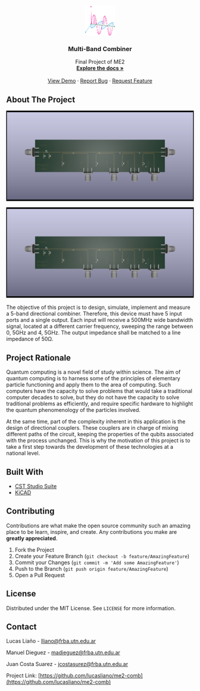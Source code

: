 <!--
*** To avoid retyping too much info. Do a search and replace for the following:
*** me2-comb, Multi-Band Combiner, project_description
-->


<!-- PROJECT LOGO -->
<br />
<p align="center">
  <a href="https://github.com/lucasliano/me2-comb">
    <img src="images/logo.png" alt="Logo" width="80" height="80">
  </a>

  <h3 align="center">Multi-Band Combiner</h3>

  <p align="center">
    Final Project of ME2
    <br />
    <a href="https://github.com/lucasliano/me2-comb"><strong>Explore the docs »</strong></a>
    <br />
    <br />
    <a href="https://github.com/lucasliano/me2-comb">View Demo</a>
    ·
    <a href="https://github.com/lucasliano/me2-comb/issues">Report Bug</a>
    ·
    <a href="https://github.com/lucasliano/me2-comb/issues">Request Feature</a>
  </p>
</p>


<!-- ABOUT THE PROJECT -->
## About The Project

[![Product Name Screen Shot][pcb-screenshot]](https://example.com)

[![Product Name Screen Shot][pcb-3d]](https://example.com)

The objective of this project is to design, simulate, implement and measure a 5-band directional combiner. Therefore, this device must have 5 input ports and a single output. Each input will receive a 500MHz wide bandwidth signal, located at a different carrier frequency, sweeping the range between 0, 5GHz and 4, 5GHz. The output impedance shall be matched to a line impedance of 50Ω.


## Project Rationale
Quantum computing is a novel field of study within science. The aim of quantum computing is to harness some of the principles of elementary particle functioning and apply them to the area of computing. Such computers have the capacity to solve problems that would take a traditional computer decades to solve, but they do not have the capacity to solve traditional problems as efficiently, and require specific hardware to highlight the quantum phenomenology of the particles involved.

At the same time, part of the complexity inherent in this application is the design of directional couplers. These couplers are in charge of mixing different paths of the circuit, keeping the properties of the qubits associated with the process unchanged. This is why the motivation of this project is to take a first step towards the development of these technologies at a national level.


## Built With

* [CST Studio Suite](https://www.3ds.com/es/productos-y-servicios/simulia/productos/cst-studio-suite/)
* [KiCAD](https://www.kicad.org/)


<!-- CONTRIBUTING -->
## Contributing

Contributions are what make the open source community such an amazing place to be learn, inspire, and create. Any contributions you make are **greatly appreciated**.

1. Fork the Project
2. Create your Feature Branch (`git checkout -b feature/AmazingFeature`)
3. Commit your Changes (`git commit -m 'Add some AmazingFeature'`)
4. Push to the Branch (`git push origin feature/AmazingFeature`)
5. Open a Pull Request



<!-- LICENSE -->
## License

Distributed under the MIT License. See `LICENSE` for more information.



<!-- CONTACT -->
## Contact

Lucas Liaño - lliano@frba.utn.edu.ar

Manuel Dieguez - madieguez@frba.utn.edu.ar

Juan Costa Suarez - jcostasurez@frba.utn.edu.ar

Project Link: [https://github.com/lucasliano/me2-comb](https://github.com/lucasliano/me2-comb)





<!-- MARKDOWN LINKS & IMAGES -->
<!-- https://www.markdownguide.org/basic-syntax/#reference-style-links -->
[product-screenshot]: images/screenshot.png
[pcb-screenshot]: images/PCB_3d.png
[pcb-3d]: images/PCB_3d.png
